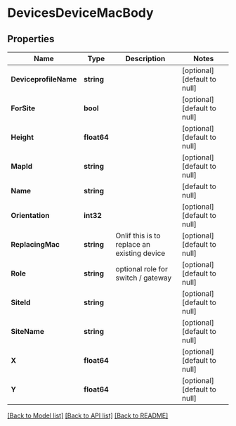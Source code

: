 # DevicesDeviceMacBody

## Properties
Name | Type | Description | Notes
------------ | ------------- | ------------- | -------------
**DeviceprofileName** | **string** |  | [optional] [default to null]
**ForSite** | **bool** |  | [optional] [default to null]
**Height** | **float64** |  | [optional] [default to null]
**MapId** | **string** |  | [optional] [default to null]
**Name** | **string** |  | [default to null]
**Orientation** | **int32** |  | [optional] [default to null]
**ReplacingMac** | **string** | Onlif this is to replace an existing device | [optional] [default to null]
**Role** | **string** | optional role for switch / gateway | [optional] [default to null]
**SiteId** | **string** |  | [optional] [default to null]
**SiteName** | **string** |  | [optional] [default to null]
**X** | **float64** |  | [optional] [default to null]
**Y** | **float64** |  | [optional] [default to null]

[[Back to Model list]](../README.md#documentation-for-models) [[Back to API list]](../README.md#documentation-for-api-endpoints) [[Back to README]](../README.md)

